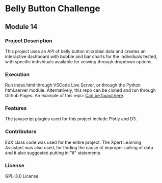 # Belly Button Challenge
## Module 14

### Project Description
This project uses an API of belly button microbial data and creates an interactive dashboard with bubble and bar charts for the individuals tested, with specific individuals available for veiwing through dropdown options. 

### Execution
Run index.html through VSCode Live Server, or through the Python html.server module. Alternatively, this repo can be cloned and run through Github Pages. An example of this repo: [Can be found here](https://sort-filtered.github.io/).

### Features
The javascript plugins used for this project include Plotly and D3. 

### Contributors
EdX class code was used for the entire project. The Xpert Learning Assistant was also used, for finding the cause of improper calling of data and it also suggested putting in "if" statements.

### License
GPL-3.0 License
